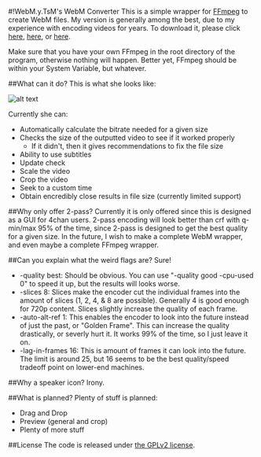 #!WebM.y.TsM's WebM Converter
This is a simple wrapper for [FFmpeg](http://www.ffmpeg.org/download.html) to create WebM files. My version is generally among the best, due to my experience with encoding videos for years. To download it, please click [here](https://github.com/MasterOfWebM/WebM-Converter/releases/download/v1.0.0/Release_v1.0.0.zip), [here](https://github.com/MasterOfWebM/WebM-Converter/releases/download/v1.0.0/Release_v1.0.0.zip), or [here](https://github.com/MasterOfWebM/WebM-Converter/releases/download/v1.0.0/Release_v1.0.0.zip).

Make sure that you have your own FFmpeg in the root directory of the program, otherwise nothing will happen. Better yet, FFmpeg should be within your System Variable, but whatever.

##What can it do?
This is what she looks like:

![alt text](http://i.imgur.com/0W5nKKI.png)

Currently she can:

* Automatically calculate the bitrate needed for a given size
* Checks the size of the outputted video to see if it worked properly
  * If it didn't, then it gives recommendations to fix the file size
* Ability to use subtitles
* Update check
* Scale the video
* Crop the video
* Seek to a custom time
* Obtain encredibly close results in file size (currently limited support)

##Why only offer 2-pass?
Currently it is only offered since this is designed as a GUI for 4chan users. 2-pass encoding will look better than crf with q-min/max 95% of the time, since 2-pass is designed to get the best quality for a given size. In the future, I wish to make a complete WebM wrapper, and even maybe a complete FFmpeg wrapper.

##Can you explain what the weird flags are?
Sure!

* -quality best: Should be obvious. You can use "-quality good -cpu-used 0" to speed it up, but the results will looks worse.
* -slices 8: Slices make the encoder cut the individual frames into the amount of slices (1, 2, 4, & 8 are possible). Generally 4 is good enough for 720p content. Slices slightly increase the quality of each frame.
* -auto-alt-ref 1: This enables the encoder to look into the future instead of just the past, or "Golden Frame". This can increase the quality drastically, or severly hurt it. It works 99% of the time, so I just leave it on.
* -lag-in-frames 16: This is amount of frames it can look into the future. The limit is around 25, but 16 seems to be the best quality/speed tradeoff point on lower-end machines.

##Why a speaker icon?
Irony.

##What is planned?
Plenty of stuff is planned:

* Drag and Drop
* Preview (general and crop)
* Plenty of more stuff

##License
The code is released under [the GPLv2 license](http://www.gnu.org/licenses/gpl-2.0.html).
